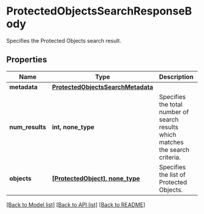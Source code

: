 # ProtectedObjectsSearchResponseBody

Specifies the Protected Objects search result.

## Properties
Name | Type | Description | Notes
------------ | ------------- | ------------- | -------------
**metadata** | [**ProtectedObjectsSearchMetadata**](ProtectedObjectsSearchMetadata.md) |  | [optional] 
**num_results** | **int, none_type** | Specifies the total number of search results which matches the search criteria. | [optional] 
**objects** | [**[ProtectedObject], none_type**](ProtectedObject.md) | Specifies the list of Protected Objects. | [optional] 

[[Back to Model list]](../README.md#documentation-for-models) [[Back to API list]](../README.md#documentation-for-api-endpoints) [[Back to README]](../README.md)



